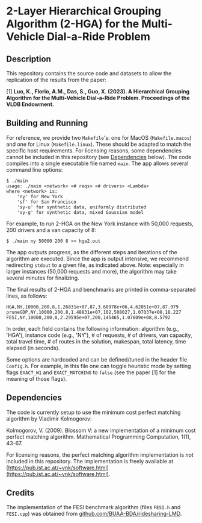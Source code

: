 # 2-Layer Hierarchical Grouping Algorithm (2-HGA) for the Multi-Vehicle Dial-a-Ride Problem

## Description
This repository contains the source code and datasets to allow the replication of the results from the paper:

[1] **Luo, K., Florio, A.M., Das, S., Guo, X. (2023). A Hierarchical Grouping Algorithm for the Multi-Vehicle Dial-a-Ride Problem. Proceedings of the VLDB Endowment.**

## Building and Running
For reference, we provide two `Makefile`'s: one for MacOS (`Makefile.macos`) and one for Linux (`Makefile.linux`). These should be adapted to match the specific host requirements. For licensing reasons, some dependencies cannot be included in this repository (see [Dependencies](#deps) below). The code compiles into a single executable file named `main`. The app allows several command line options:

```
$ ./main
usage: ./main <network> <# reqs> <# drivers> <Lambda>
where <network> is:
	'ny' for New York
	'sf' for San Francisco
	'sy-u' for synthetic data, uniformly distributed
	'sy-g' for synthetic data, mixed Gaussian model
```

For example, to run 2-HGA on the New York instance with 50,000 requests, 200 drivers and a van capacity of 8:

```
$ ./main ny 50000 200 8 >> hga2.out
```

The app outputs progress, as the different steps and iterations of the algorithm are executed. Since the app is output intensive, we recommend redirecting `stdout` to a given file, as indicated above. Note: especially in larger instances (50,000 requests and more), the algorithm may take several minutes for finalizing.

The final results of 2-HGA and benchmarks are printed in comma-separated lines, as follows:

```
HGA,NY,10000,200,8,1.26831e+07,87,3.60978e+06,4.62051e+07,87.979
pruneGDP,NY,10000,200,8,1.48831e+07,102,508027,1.07037e+08,18.227
FESI,NY,10000,200,8,2.29595e+07,200,145465,1.07609e+08,8.5792
```

In order, each field contains the following information: algorithm (e.g., 'HGA'), instance code (e.g., 'NY'), # of requests, # of drivers, van capacity, total travel time, # of routes in the solution, makespan, total latency, time elapsed (in seconds).

Some options are hardcoded and can be defined/tuned in the header file `Config.h`. For example, in this file one can toggle heuristic mode by setting flags `EXACT_W1` and `EXACT_MATCHING` to `false` (see the paper [1] for the meaning of those flags).

## <a name="deps"></a>Dependencies
The code is currently setup to use the minimum cost perfect matching algorithm by Vladimir Kolmogorov:

Kolmogorov, V. (2009). Blossom V: a new implementation of a minimum cost perfect matching algorithm. Mathematical Programming Computation, 1(1), 43-67.

For licensing reasons, the perfect matching algorithm implementation is *not* included in this repository. The implementation is freely available at [https://pub.ist.ac.at/~vnk/software.html](https://pub.ist.ac.at/~vnk/software.html).

## Credits
The implementation of the FESI benchmark algorithm (files `FESI.h` and `FESI.cpp`) was obtained from [github.com/BUAA-BDA/ridesharing-LMD](https://github.com/BUAA-BDA/ridesharing-LMD).

